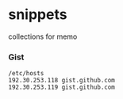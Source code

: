 # snippets
collections for memo

### Gist
```
/etc/hosts
192.30.253.118 gist.github.com
192.30.253.119 gist.github.com
```
